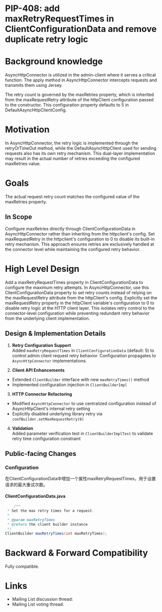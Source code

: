 # PIP-408: add maxRetryRequestTimes in ClientConfigurationData and remove duplicate retry logic

# Background knowledge

AsyncHttpConnector is utilized in the admin-client where it serves a critical function. The apply method in AsyncHttpConnector intercepts requests and transmits them using Jersey.

The retry count is governed by the maxRetries property, which is inherited from the maxRequestRetry attribute of the httpClient configuration passed to the constructor. This configuration property defaults to 5 in DefaultAsyncHttpClientConfig.

# Motivation

In AsyncHttpConnector, the retry logic is implemented through the retryOrTimeOut method, while the DefaultAsyncHttpClient used for sending requests also has its own retry mechanism. This dual-layer implementation may result in the actual number of retries exceeding the configured maxRetries value.

# Goals

The actual request retry count matches the configured value of the maxRetries property.

## In Scope

Configure maxRetries directly through ClientConfigurationData in AsyncHttpConnector rather than inheriting from the httpclient's config. 
Set maxRequestRetry in the httpclient's configuration to 0 to disable its built-in retry mechanism. This approach ensures retries are exclusively handled at the connector level while maintaining the configured retry behavior.

# High Level Design

Add a maxRetryRequestTimes property in ClientConfigurationData to configure the maximum retry attempts.
In AsyncHttpConnector, use this ClientConfigurationData property to set retry counts instead of relying on the maxRequestRetry attribute from the httpClient's config. Explicitly set the maxRequestRetry property in the httpClient variable's configuration to 0 to disable retry logic at the HTTP client layer.
This isolates retry control to the connector-level configuration while preventing redundant retry behavior from the underlying client implementation.

## Design & Implementation Details

1. **Retry Configuration Support**  
   Added `maxRetryRequestTimes` in `ClientConfigurationData` (default: 5) to control admin client request retry behavior. Configuration propagates to `AsyncHttpConnector` implementations.

2. **Client API Enhancements**
- Extended `ClientBuilder` interface with new `maxRetryTimes()` method
- Implemented configuration injection in `ClientBuilderImpl`

3. **HTTP Connector Refactoring**
- Modified `AsyncHttpConnector` to use centralized configuration instead of AsyncHttpClient's internal retry setting
- Explicitly disabled underlying library retry via `confBuilder.setMaxRequestRetry(0)`

4. **Validation**  
   Added parameter verification test in `ClientBuilderImplTest` to validate retry time configuration constraint
## Public-facing Changes

### Configuration

在ClientConfigurationData中增加一个属性maxRetryRequestTimes，用于设置请求的最大重试次数。

#### ClientConfigurationData.java

```java
    /**
 * Set the max retry times for a request.
 *
 * @param maxRetryTimes
 * @return the client builder instance
 */
ClientBuilder maxRetryTimes(int maxRetryTimes);
```

# Backward & Forward Compatibility

Fully compatible.

# Links

* Mailing List discussion thread:
* Mailing List voting thread:
